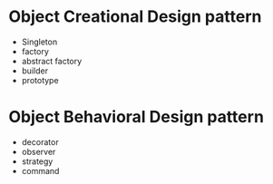 # Object Creational Design pattern

- Singleton
- factory
- abstract factory
- builder
- prototype

# Object Behavioral Design pattern
- decorator
- observer
- strategy
- command